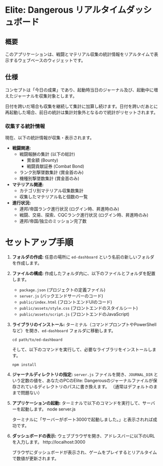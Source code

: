 # Elite: Dangerous リアルタイムダッシュボード

## 概要
このアプリケーションは、戦闘とマテリアル収集の統計情報をリアルタイムで表示するウェブベースのウィジェットです。

## 仕様
コンセプトは「今日の成果」であり、起動時当日のジャーナル及び、起動中に増えたジャーナルを収集対象とします。

日付を跨いだ場合も収集を継続して集計に加算し続けます。日付を跨いだあとに再起動した場合、前日の統計は集計対象外となるので統計がリセットされます。

### 収集する統計情報
現在、以下の統計情報が収集・表示されます。

- **戦闘関連:**
  - 戦闘報酬の集計 (以下の総計)
    - 賞金額 (Bounty)
    - 戦闘貢献証券 (Combat Bond)
  - ランク別撃墜数集計 (賞金首のみ)
  - 機種別撃墜数集計 (賞金首のみ)
- **マテリアル関連:**
  - カテゴリ別マテリアル収集数集計
  - 収集したマテリアル名と個数の一覧
- **進行状況:**
  - 連邦/帝国ランク進行状況 (ログイン時、昇進時のみ)
  - 戦闘、交易、探索、CQCランク進行状況 (ログイン時、昇進時のみ)
  - 連邦/帝国/独立のミッション完了数


# セットアップ手順

1. **フォルダの作成:**
   任意の場所に `ed-dashboard` という名前の新しいフォルダを作成します。

2. **ファイルの構成:**
   作成したフォルダ内に、以下のファイルとフォルダを配置します。
   - `package.json` (プロジェクトの定義ファイル)
   - `server.js` (バックエンドサーバーのコード)
   - `public/index.html` (フロントエンドUIのコード)
   - `public/assets/style.css` (フロントエンドのスタイルシート)
   - `public/assets/script.js` (フロントエンドのJavaScript)

3. **ライブラリのインストール:**
   ターミナル（コマンドプロンプトやPowerShellなど）を開き、`ed-dashboard` フォルダに移動します。
   
   `cd path/to/ed-dashboard`

   そして、以下のコマンドを実行して、必要なライブラリをインストールします。

   `npm install`

4. **ジャーナルディレクトリの指定:**
   `server.js` ファイルを開き、`JOURNAL_DIR` という定数の値を、あなたのPCのElite: Dangerousのジャーナルファイルが保存されているディレクトリのパスに書き換えます。
   （通常はデフォルトのままで問題ない）

5. **アプリケーションの起動:**
   ターミナルで以下のコマンドを実行して、サーバーを起動します。
   node server.js

   ターミナルに「サーバーがポート3000で起動しました。」と表示されれば成功です。

6. **ダッシュボードの表示:**
   ウェブブラウザを開き、アドレスバーに以下のURLを入力します。
   http://localhost:3000

   ブラウザにダッシュボードが表示され、ゲームをプレイするとリアルタイムで数値が更新されます。
